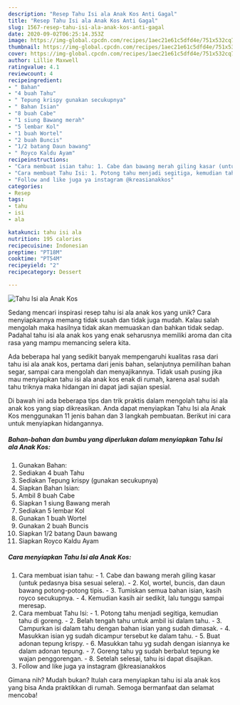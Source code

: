 ```yaml
---
description: "Resep Tahu Isi ala Anak Kos Anti Gagal"
title: "Resep Tahu Isi ala Anak Kos Anti Gagal"
slug: 1567-resep-tahu-isi-ala-anak-kos-anti-gagal
date: 2020-09-02T06:25:14.353Z
image: https://img-global.cpcdn.com/recipes/1aec21e61c5dfd4e/751x532cq70/tahu-isi-ala-anak-kos-foto-resep-utama.jpg
thumbnail: https://img-global.cpcdn.com/recipes/1aec21e61c5dfd4e/751x532cq70/tahu-isi-ala-anak-kos-foto-resep-utama.jpg
cover: https://img-global.cpcdn.com/recipes/1aec21e61c5dfd4e/751x532cq70/tahu-isi-ala-anak-kos-foto-resep-utama.jpg
author: Lillie Maxwell
ratingvalue: 4.1
reviewcount: 4
recipeingredient:
- " Bahan"
- "4 buah Tahu"
- " Tepung krispy gunakan secukupnya"
- " Bahan Isian"
- "8 buah Cabe"
- "1 siung Bawang merah"
- "5 lembar Kol"
- "1 buah Wortel"
- "2 buah Buncis"
- "1/2 batang Daun bawang"
- " Royco Kaldu Ayam"
recipeinstructions:
- "Cara membuat isian tahu: 1. Cabe dan bawang merah giling kasar (untuk pedasnya bisa sesuai selera). 2. Kol, wortel, buncis, dan daun bawang potong-potong tipis. 3. Tumiskan semua bahan isian, kasih royco secukupnya. 4. Kemudian kasih air sedikit, lalu tunggu sampai meresap."
- "Cara membuat Tahu Isi: 1. Potong tahu menjadi segitiga, kemudian tahu di goreng. 2. Belah tengah tahu untuk ambil isi dalam tahu. 3. Campurkan isi dalam tahu dengan bahan isian yang sudah dimasak. 4. Masukkan isian yg sudah dicampur tersebut ke dalam tahu. 5. Buat adonan tepung krispy. 6. Masukkan tahu yg sudah dengan isiannya ke dalam adonan tepung. 7. Goreng tahu yg sudah berbalut tepung ke wajan penggorengan. 8. Setelah selesai, tahu isi dapat disajikan."
- "Follow and like juga ya instagram @kreasianakkos"
categories:
- Resep
tags:
- tahu
- isi
- ala

katakunci: tahu isi ala 
nutrition: 195 calories
recipecuisine: Indonesian
preptime: "PT18M"
cooktime: "PT54M"
recipeyield: "2"
recipecategory: Dessert

---
```



![Tahu Isi ala Anak Kos](https://img-global.cpcdn.com/recipes/1aec21e61c5dfd4e/751x532cq70/tahu-isi-ala-anak-kos-foto-resep-utama.jpg)

Sedang mencari inspirasi resep tahu isi ala anak kos yang unik? Cara menyiapkannya memang tidak susah dan tidak juga mudah. Kalau salah mengolah maka hasilnya tidak akan memuaskan dan bahkan tidak sedap. Padahal tahu isi ala anak kos yang enak seharusnya memiliki aroma dan cita rasa yang mampu memancing selera kita.

Ada beberapa hal yang sedikit banyak mempengaruhi kualitas rasa dari tahu isi ala anak kos, pertama dari jenis bahan, selanjutnya pemilihan bahan segar, sampai cara mengolah dan menyajikannya. Tidak usah pusing jika mau menyiapkan tahu isi ala anak kos enak di rumah, karena asal sudah tahu triknya maka hidangan ini dapat jadi sajian spesial.




Di bawah ini ada beberapa tips dan trik praktis dalam mengolah tahu isi ala anak kos yang siap dikreasikan. Anda dapat menyiapkan Tahu Isi ala Anak Kos menggunakan 11 jenis bahan dan 3 langkah pembuatan. Berikut ini cara untuk menyiapkan hidangannya.

<!--inarticleads1-->

##### Bahan-bahan dan bumbu yang diperlukan dalam menyiapkan Tahu Isi ala Anak Kos:

1. Gunakan  Bahan:
1. Sediakan 4 buah Tahu
1. Sediakan  Tepung krispy (gunakan secukupnya)
1. Siapkan  Bahan Isian:
1. Ambil 8 buah Cabe
1. Siapkan 1 siung Bawang merah
1. Sediakan 5 lembar Kol
1. Gunakan 1 buah Wortel
1. Gunakan 2 buah Buncis
1. Siapkan 1/2 batang Daun bawang
1. Siapkan  Royco Kaldu Ayam




<!--inarticleads2-->

##### Cara menyiapkan Tahu Isi ala Anak Kos:

1. Cara membuat isian tahu: - 1. Cabe dan bawang merah giling kasar (untuk pedasnya bisa sesuai selera). - 2. Kol, wortel, buncis, dan daun bawang potong-potong tipis. - 3. Tumiskan semua bahan isian, kasih royco secukupnya. - 4. Kemudian kasih air sedikit, lalu tunggu sampai meresap.
1. Cara membuat Tahu Isi: - 1. Potong tahu menjadi segitiga, kemudian tahu di goreng. - 2. Belah tengah tahu untuk ambil isi dalam tahu. - 3. Campurkan isi dalam tahu dengan bahan isian yang sudah dimasak. - 4. Masukkan isian yg sudah dicampur tersebut ke dalam tahu. - 5. Buat adonan tepung krispy. - 6. Masukkan tahu yg sudah dengan isiannya ke dalam adonan tepung. - 7. Goreng tahu yg sudah berbalut tepung ke wajan penggorengan. - 8. Setelah selesai, tahu isi dapat disajikan.
1. Follow and like juga ya instagram @kreasianakkos




Gimana nih? Mudah bukan? Itulah cara menyiapkan tahu isi ala anak kos yang bisa Anda praktikkan di rumah. Semoga bermanfaat dan selamat mencoba!
